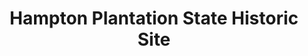 ---
layout: repo
title: "Hampton Plantation State Historic Site"
id: 2126
permalink: repos/2126/
---